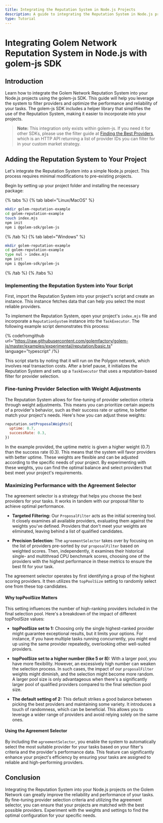 ```yaml
---
title: Integrating the Reputation System in Node.js Projects
description: A guide to integrating the Reputation System in Node.js projects on the Golem Network for improved provider selection.
type: Tutorial
---
```


# Integrating Golem Network Reputation System in Node.js with golem-js SDK

## Introduction

Learn how to integrate the Golem Network Reputation System into your Node.js projects using the golem-js SDK. This guide will help you leverage the system to filter providers and optimize the performance and reliability of your tasks. The golem-js SDK includes a helper library that simplifies the use of the Reputation System, making it easier to incorporate into your projects.

> **Note:** This integration only exists within golem-js. If you need it for other SDKs, please use the filter guide at [Finding the Best Providers](/docs/ja/reputation/finding-the-best-providers), which is an HTTP API returning a list of provider IDs you can filter for in your custom market strategy.

## Adding the Reputation System to Your Project

Let's integrate the Reputation System into a simple Node.js project. This process requires minimal modifications to pre-existing projects.

Begin by setting up your project folder and installing the necessary package:

{% tabs %}
{% tab label="Linux/MacOS" %}

```bash
mkdir golem-reputation-example
cd golem-reputation-example
touch index.mjs
npm init
npm i @golem-sdk/golem-js
```

{% /tab %}
{% tab label="Windows" %}

```bash
mkdir golem-reputation-example
cd golem-reputation-example
type nul > index.mjs
npm init
npm i @golem-sdk/golem-js
```

{% /tab %}
{% /tabs %}

### Implementing the Reputation System into Your Script

First, import the Reputation System into your project's script and create an instance. This instance fetches data that can help you select the most reliable providers.

To implement the Reputation System, open your project's `index.mjs` file and incorporate a `ReputationSystem` instance into the `TaskExecutor`. The following example script demonstrates this process:

{% codefromgithub url="https://raw.githubusercontent.com/golemfactory/golem-js/master/examples/experimental/reputation/basic.ts" language="typescript" /%}

This script starts by noting that it will run on the Polygon network, which involves real transaction costs. After a brief pause, it initializes the Reputation System and sets up a `TaskExecutor` that uses a reputation-based filter for provider selection.

### Fine-tuning Provider Selection with Weight Adjustments

The Reputation System allows for fine-tuning of provider selection criteria through weight adjustments. This means you can prioritize certain aspects of a provider's behavior, such as their success rate or uptime, to better match your project's needs. Here's how you can adjust these weights:

```js
reputation.setProposalWeights({
  uptime: 0.7,
  successRate: 0.3,
})
```

In the example provided, the uptime metric is given a higher weight (0.7) than the success rate (0.3). This means that the system will favor providers with better uptime. These weights are flexible and can be adjusted according to the specific needs of your project. By experimenting with these weights, you can find the optimal balance and select providers that best meet your project's requirements.

### Maximizing Performance with the Agreement Selector

The agreement selector is a strategy that helps you choose the best providers for your tasks. It works in tandem with our proposal filter to achieve optimal performance.

- **Targeted Filtering:** Our `ProposalFilter` acts as the initial screening tool. It closely examines all available providers, evaluating them against the weights you've defined. Providers that don't meet your weights are eliminated, leaving behind a list of qualified candidates.

- **Precision Selection:** The `agreementSelector` takes over by focusing on the list of providers pre-sorted by our `proposalFilter` based on weighted scores. Then, independently, it examines their historical single- and multithread CPU benchmark scores, choosing one of the providers with the highest performance in these metrics to ensure the best fit for your task.

The agreement selector operates by first identifying a group of the highest scoring providers. It then utilizes the `topPoolSize` setting to randomly select one from these top candidates.

#### Why topPoolSize Matters

This setting influences the number of high-ranking providers included in the final selection pool. Here's a breakdown of the impact of different topPoolSize values:

- **topPoolSize set to 1:** Choosing only the single highest-ranked provider might guarantee exceptional results, but it limits your options. For instance, if you have multiple tasks running concurrently, you might end up using the same provider repeatedly, overlooking other well-suited providers.

- **topPoolSize set to a higher number (like 5 or 8):** With a larger pool, you have more flexibility. However, an excessively high number can weaken the selection process. In such cases, the impact of our `proposalFilter` weights might diminish, and the selection might become more random. A larger pool size is only advantageous when there's a significantly larger pool of qualified providers compared to the final selection pool size.

- **The default setting of 2:** This default strikes a good balance between picking the best providers and maintaining some variety. It introduces a touch of randomness, which can be beneficial. This allows you to leverage a wider range of providers and avoid relying solely on the same ones.

#### Using the Agreement Selector

By including the `agreementSelector`, you enable the system to automatically select the most suitable provider for your tasks based on your filter's criteria and the provider's performance data. This feature can significantly enhance your project's efficiency by ensuring your tasks are assigned to reliable and high-performing providers.

## Conclusion

Integrating the Reputation System into your Node.js projects on the Golem Network can greatly improve the reliability and performance of your tasks. By fine-tuning provider selection criteria and utilizing the agreement selector, you can ensure that your projects are matched with the best possible providers. Experiment with the weights and settings to find the optimal configuration for your specific needs.
